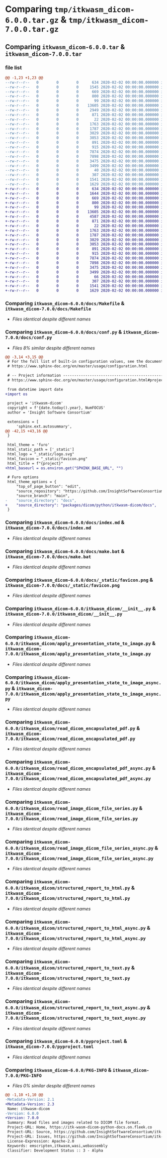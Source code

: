 # Comparing `tmp/itkwasm_dicom-6.0.0.tar.gz` & `tmp/itkwasm_dicom-7.0.0.tar.gz`

## Comparing `itkwasm_dicom-6.0.0.tar` & `itkwasm_dicom-7.0.0.tar`

### file list

```diff
@@ -1,23 +1,23 @@
--rw-r--r--   0        0        0      634 2020-02-02 00:00:00.000000 itkwasm_dicom-6.0.0/docs/Makefile
--rw-r--r--   0        0        0     1545 2020-02-02 00:00:00.000000 itkwasm_dicom-6.0.0/docs/conf.py
--rw-r--r--   0        0        0      669 2020-02-02 00:00:00.000000 itkwasm_dicom-6.0.0/docs/index.md
--rw-r--r--   0        0        0      800 2020-02-02 00:00:00.000000 itkwasm_dicom-6.0.0/docs/make.bat
--rw-r--r--   0        0        0       99 2020-02-02 00:00:00.000000 itkwasm_dicom-6.0.0/docs/requirements.txt
--rw-r--r--   0        0        0    13605 2020-02-02 00:00:00.000000 itkwasm_dicom-6.0.0/docs/_static/favicon.png
--rw-r--r--   0        0        0     2949 2020-02-02 00:00:00.000000 itkwasm_dicom-6.0.0/docs/_static/logo.svg
--rw-r--r--   0        0        0      871 2020-02-02 00:00:00.000000 itkwasm_dicom-6.0.0/itkwasm_dicom/__init__.py
--rw-r--r--   0        0        0       22 2020-02-02 00:00:00.000000 itkwasm_dicom-6.0.0/itkwasm_dicom/_version.py
--rw-r--r--   0        0        0     1763 2020-02-02 00:00:00.000000 itkwasm_dicom-6.0.0/itkwasm_dicom/apply_presentation_state_to_image.py
--rw-r--r--   0        0        0     1787 2020-02-02 00:00:00.000000 itkwasm_dicom-6.0.0/itkwasm_dicom/apply_presentation_state_to_image_async.py
--rw-r--r--   0        0        0     3029 2020-02-02 00:00:00.000000 itkwasm_dicom-6.0.0/itkwasm_dicom/read_dicom_encapsulated_pdf.py
--rw-r--r--   0        0        0     3053 2020-02-02 00:00:00.000000 itkwasm_dicom-6.0.0/itkwasm_dicom/read_dicom_encapsulated_pdf_async.py
--rw-r--r--   0        0        0      891 2020-02-02 00:00:00.000000 itkwasm_dicom-6.0.0/itkwasm_dicom/read_image_dicom_file_series.py
--rw-r--r--   0        0        0      915 2020-02-02 00:00:00.000000 itkwasm_dicom-6.0.0/itkwasm_dicom/read_image_dicom_file_series_async.py
--rw-r--r--   0        0        0     7874 2020-02-02 00:00:00.000000 itkwasm_dicom-6.0.0/itkwasm_dicom/structured_report_to_html.py
--rw-r--r--   0        0        0     7898 2020-02-02 00:00:00.000000 itkwasm_dicom-6.0.0/itkwasm_dicom/structured_report_to_html_async.py
--rw-r--r--   0        0        0     3475 2020-02-02 00:00:00.000000 itkwasm_dicom-6.0.0/itkwasm_dicom/structured_report_to_text.py
--rw-r--r--   0        0        0     3499 2020-02-02 00:00:00.000000 itkwasm_dicom-6.0.0/itkwasm_dicom/structured_report_to_text_async.py
--rw-r--r--   0        0        0       40 2020-02-02 00:00:00.000000 itkwasm_dicom-6.0.0/.gitignore
--rw-r--r--   0        0        0      307 2020-02-02 00:00:00.000000 itkwasm_dicom-6.0.0/README.md
--rw-r--r--   0        0        0     1541 2020-02-02 00:00:00.000000 itkwasm_dicom-6.0.0/pyproject.toml
--rw-r--r--   0        0        0     1629 2020-02-02 00:00:00.000000 itkwasm_dicom-6.0.0/PKG-INFO
+-rw-r--r--   0        0        0      634 2020-02-02 00:00:00.000000 itkwasm_dicom-7.0.0/docs/Makefile
+-rw-r--r--   0        0        0     1644 2020-02-02 00:00:00.000000 itkwasm_dicom-7.0.0/docs/conf.py
+-rw-r--r--   0        0        0      669 2020-02-02 00:00:00.000000 itkwasm_dicom-7.0.0/docs/index.md
+-rw-r--r--   0        0        0      800 2020-02-02 00:00:00.000000 itkwasm_dicom-7.0.0/docs/make.bat
+-rw-r--r--   0        0        0       99 2020-02-02 00:00:00.000000 itkwasm_dicom-7.0.0/docs/requirements.txt
+-rw-r--r--   0        0        0    13605 2020-02-02 00:00:00.000000 itkwasm_dicom-7.0.0/docs/_static/favicon.png
+-rw-r--r--   0        0        0     4587 2020-02-02 00:00:00.000000 itkwasm_dicom-7.0.0/docs/_static/logo.svg
+-rw-r--r--   0        0        0      871 2020-02-02 00:00:00.000000 itkwasm_dicom-7.0.0/itkwasm_dicom/__init__.py
+-rw-r--r--   0        0        0       22 2020-02-02 00:00:00.000000 itkwasm_dicom-7.0.0/itkwasm_dicom/_version.py
+-rw-r--r--   0        0        0     1763 2020-02-02 00:00:00.000000 itkwasm_dicom-7.0.0/itkwasm_dicom/apply_presentation_state_to_image.py
+-rw-r--r--   0        0        0     1787 2020-02-02 00:00:00.000000 itkwasm_dicom-7.0.0/itkwasm_dicom/apply_presentation_state_to_image_async.py
+-rw-r--r--   0        0        0     3029 2020-02-02 00:00:00.000000 itkwasm_dicom-7.0.0/itkwasm_dicom/read_dicom_encapsulated_pdf.py
+-rw-r--r--   0        0        0     3053 2020-02-02 00:00:00.000000 itkwasm_dicom-7.0.0/itkwasm_dicom/read_dicom_encapsulated_pdf_async.py
+-rw-r--r--   0        0        0      891 2020-02-02 00:00:00.000000 itkwasm_dicom-7.0.0/itkwasm_dicom/read_image_dicom_file_series.py
+-rw-r--r--   0        0        0      915 2020-02-02 00:00:00.000000 itkwasm_dicom-7.0.0/itkwasm_dicom/read_image_dicom_file_series_async.py
+-rw-r--r--   0        0        0     7874 2020-02-02 00:00:00.000000 itkwasm_dicom-7.0.0/itkwasm_dicom/structured_report_to_html.py
+-rw-r--r--   0        0        0     7898 2020-02-02 00:00:00.000000 itkwasm_dicom-7.0.0/itkwasm_dicom/structured_report_to_html_async.py
+-rw-r--r--   0        0        0     3475 2020-02-02 00:00:00.000000 itkwasm_dicom-7.0.0/itkwasm_dicom/structured_report_to_text.py
+-rw-r--r--   0        0        0     3499 2020-02-02 00:00:00.000000 itkwasm_dicom-7.0.0/itkwasm_dicom/structured_report_to_text_async.py
+-rw-r--r--   0        0        0       66 2020-02-02 00:00:00.000000 itkwasm_dicom-7.0.0/.gitignore
+-rw-r--r--   0        0        0      307 2020-02-02 00:00:00.000000 itkwasm_dicom-7.0.0/README.md
+-rw-r--r--   0        0        0     1541 2020-02-02 00:00:00.000000 itkwasm_dicom-7.0.0/pyproject.toml
+-rw-r--r--   0        0        0     1629 2020-02-02 00:00:00.000000 itkwasm_dicom-7.0.0/PKG-INFO
```

### Comparing `itkwasm_dicom-6.0.0/docs/Makefile` & `itkwasm_dicom-7.0.0/docs/Makefile`

 * *Files identical despite different names*

### Comparing `itkwasm_dicom-6.0.0/docs/conf.py` & `itkwasm_dicom-7.0.0/docs/conf.py`

 * *Files 8% similar despite different names*

```diff
@@ -3,14 +3,15 @@
 # For the full list of built-in configuration values, see the documentation:
 # https://www.sphinx-doc.org/en/master/usage/configuration.html
 
 # -- Project information -----------------------------------------------------
 # https://www.sphinx-doc.org/en/master/usage/configuration.html#project-information
 
 from datetime import date
+import os
 
 project = 'itkwasm-dicom'
 copyright = f'{date.today().year}, NumFOCUS'
 author = 'Insight Software Consortium'
 
 extensions = [
     'sphinx.ext.autosummary',
@@ -42,15 +43,16 @@
 }
 
 html_theme = 'furo'
 html_static_path = ['_static']
 html_logo = "_static/logo.svg"
 html_favicon = "_static/favicon.png"
 html_title = f"{project}"
+html_baseurl = os.environ.get("SPHINX_BASE_URL", "")
 
 # Furo options
 html_theme_options = {
     "top_of_page_button": "edit",
     "source_repository": "https://github.com/InsightSoftwareConsortium/itk-wasm",
     "source_branch": "main",
-    "source_directory": "docs",
+    "source_directory": "packages/dicom/python/itkwasm-dicom/docs",
 }
```

### Comparing `itkwasm_dicom-6.0.0/docs/index.md` & `itkwasm_dicom-7.0.0/docs/index.md`

 * *Files identical despite different names*

### Comparing `itkwasm_dicom-6.0.0/docs/make.bat` & `itkwasm_dicom-7.0.0/docs/make.bat`

 * *Files identical despite different names*

### Comparing `itkwasm_dicom-6.0.0/docs/_static/favicon.png` & `itkwasm_dicom-7.0.0/docs/_static/favicon.png`

 * *Files identical despite different names*

### Comparing `itkwasm_dicom-6.0.0/itkwasm_dicom/__init__.py` & `itkwasm_dicom-7.0.0/itkwasm_dicom/__init__.py`

 * *Files identical despite different names*

### Comparing `itkwasm_dicom-6.0.0/itkwasm_dicom/apply_presentation_state_to_image.py` & `itkwasm_dicom-7.0.0/itkwasm_dicom/apply_presentation_state_to_image.py`

 * *Files identical despite different names*

### Comparing `itkwasm_dicom-6.0.0/itkwasm_dicom/apply_presentation_state_to_image_async.py` & `itkwasm_dicom-7.0.0/itkwasm_dicom/apply_presentation_state_to_image_async.py`

 * *Files identical despite different names*

### Comparing `itkwasm_dicom-6.0.0/itkwasm_dicom/read_dicom_encapsulated_pdf.py` & `itkwasm_dicom-7.0.0/itkwasm_dicom/read_dicom_encapsulated_pdf.py`

 * *Files identical despite different names*

### Comparing `itkwasm_dicom-6.0.0/itkwasm_dicom/read_dicom_encapsulated_pdf_async.py` & `itkwasm_dicom-7.0.0/itkwasm_dicom/read_dicom_encapsulated_pdf_async.py`

 * *Files identical despite different names*

### Comparing `itkwasm_dicom-6.0.0/itkwasm_dicom/read_image_dicom_file_series.py` & `itkwasm_dicom-7.0.0/itkwasm_dicom/read_image_dicom_file_series.py`

 * *Files identical despite different names*

### Comparing `itkwasm_dicom-6.0.0/itkwasm_dicom/read_image_dicom_file_series_async.py` & `itkwasm_dicom-7.0.0/itkwasm_dicom/read_image_dicom_file_series_async.py`

 * *Files identical despite different names*

### Comparing `itkwasm_dicom-6.0.0/itkwasm_dicom/structured_report_to_html.py` & `itkwasm_dicom-7.0.0/itkwasm_dicom/structured_report_to_html.py`

 * *Files identical despite different names*

### Comparing `itkwasm_dicom-6.0.0/itkwasm_dicom/structured_report_to_html_async.py` & `itkwasm_dicom-7.0.0/itkwasm_dicom/structured_report_to_html_async.py`

 * *Files identical despite different names*

### Comparing `itkwasm_dicom-6.0.0/itkwasm_dicom/structured_report_to_text.py` & `itkwasm_dicom-7.0.0/itkwasm_dicom/structured_report_to_text.py`

 * *Files identical despite different names*

### Comparing `itkwasm_dicom-6.0.0/itkwasm_dicom/structured_report_to_text_async.py` & `itkwasm_dicom-7.0.0/itkwasm_dicom/structured_report_to_text_async.py`

 * *Files identical despite different names*

### Comparing `itkwasm_dicom-6.0.0/pyproject.toml` & `itkwasm_dicom-7.0.0/pyproject.toml`

 * *Files identical despite different names*

### Comparing `itkwasm_dicom-6.0.0/PKG-INFO` & `itkwasm_dicom-7.0.0/PKG-INFO`

 * *Files 0% similar despite different names*

```diff
@@ -1,10 +1,10 @@
-Metadata-Version: 2.1
+Metadata-Version: 2.3
 Name: itkwasm-dicom
-Version: 6.0.0
+Version: 7.0.0
 Summary: Read files and images related to DICOM file format.
 Project-URL: Home, https://itk-wasm-dicom-python-docs.on.fleek.co
 Project-URL: Source, https://github.com/InsightSoftwareConsortium/itk-wasm
 Project-URL: Issues, https://github.com/InsightSoftwareConsortium/itk-wasm/issues
 License-Expression: Apache-2.0
 Keywords: emscripten,itkwasm,wasi,webassembly
 Classifier: Development Status :: 3 - Alpha
```

